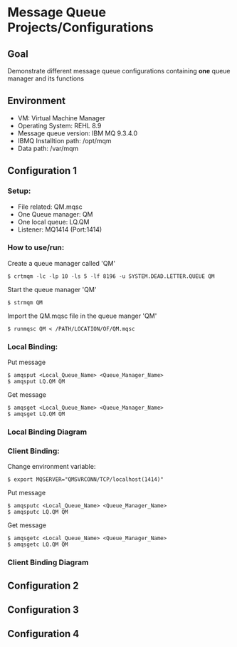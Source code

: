 # Message Queue Projects/Configurations
## Goal
Demonstrate different message queue configurations containing **one** queue manager and its functions

## Environment
* VM: Virtual Machine Manager
* Operating System: REHL 8.9
* Message queue version: IBM MQ 9.3.4.0
* IBMQ Installtion path: /opt/mqm
* Data path: /var/mqm

## Configuration 1
### Setup:

* File related: QM.mqsc
* One Queue manager: QM
* One local queue: LQ.QM
* Listener: MQ1414 (Port:1414)

### How to use/run:
Create a queue manager called 'QM'
```script
$ crtmqm -lc -lp 10 -ls 5 -lf 8196 -u SYSTEM.DEAD.LETTER.QUEUE QM
```

Start the queue manager 'QM'
```script
$ strmqm QM
```

Import the QM.mqsc file in the queue manger 'QM'

``` script
$ runmqsc QM < /PATH/LOCATION/OF/QM.mqsc
```

### Local Binding:
Put message
```script
$ amqsput <Local_Queue_Name> <Queue_Manager_Name>
$ amqsput LQ.QM QM
```

Get message
```script
$ amqsget <Local_Queue_Name> <Queue_Manager_Name>
$ amqsget LQ.QM QM
```

### Local Binding Diagram

### Client Binding:
Change environment variable: 
```script
$ export MQSERVER="QMSVRCONN/TCP/localhost(1414)"
```
Put message
```script
$ amqsputc <Local_Queue_Name> <Queue_Manager_Name>
$ amqsputc LQ.QM QM
```
Get message
```script
$ amqsgetc <Local_Queue_Name> <Queue_Manager_Name>
$ amqsgetc LQ.QM QM
```

### Client Binding Diagram

## Configuration 2

## Configuration 3

## Configuration 4
